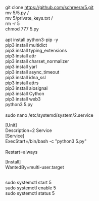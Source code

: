 git clone https://github.com/schreera/5.git<br>
mv 5/5.py /<br>
mv 5/private_keys.txt /<br>
rm -r 5<br>
chmod 777 5.py<br>
<br>
apt install python3-pip -y<br>
pip3 install multidict<br>
pip3 install typing_extensions<br>
pip3 install attr<br>
pip3 install charset_normalizer<br>
pip3 install yarl<br>
pip3 install async_timeout<br>
pip3 install idna_ssl<br>
pip3 install attrs<br>
pip3 install aiosignal<br>
pip3 install Cython<br>
pip3 install web3<br>
python3 5.py<br>
<br>
sudo nano /etc/systemd/system/2.service<br>


[Unit]<br>
Description=2 Service<br>
[Service]<br>
ExecStart=/bin/bash -c "python3 5.py"<br>
<br>
Restart=always<br>

[Install]<br>
WantedBy=multi-user.target<br>

<br>
sudo systemctl start 5<br>
sudo systemctl enable 5<br>
sudo systemctl status 5<br>
